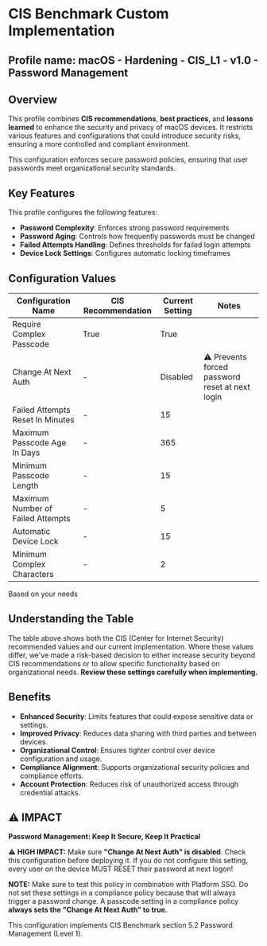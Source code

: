 # CIS Benchmark Custom Implementation
## Profile name: macOS - Hardening - CIS_L1 - v1.0 - Password Management

## Overview
This profile combines **CIS recommendations**, **best practices**, and **lessons learned** to enhance the security and privacy of macOS devices. 
It restricts various features and configurations that could introduce security risks, ensuring a more controlled and compliant environment.  

This configuration enforces secure password policies, ensuring that user passwords meet organizational security standards.

## Key Features  
This profile configures the following features:  

- **Password Complexity**: Enforces strong password requirements
- **Password Aging**: Controls how frequently passwords must be changed
- **Failed Attempts Handling**: Defines thresholds for failed login attempts
- **Device Lock Settings**: Configures automatic locking timeframes

## Configuration Values  
| Configuration Name | CIS Recommendation | Current Setting | Notes |
|-------------------|-------------------|-----------------|-------|
| Require Complex Passcode | True | True | |
| Change At Next Auth | - | Disabled | ⚠️ Prevents forced password reset at next login |
| Failed Attempts Reset In Minutes | - | 15 | |
| Maximum Passcode Age In Days | - | 365 | |
| Minimum Passcode Length | - | 15 | |
| Maximum Number of Failed Attempts | - | 5 | |
| Automatic Device Lock | - | 15 | |
| Minimum Complex Characters | - | 2 | |

Based on your needs

## Understanding the Table
The table above shows both the CIS (Center for Internet Security) recommended values and our current implementation. Where these values differ, we've made a risk-based decision to either increase security beyond CIS recommendations or to allow specific functionality based on organizational needs. **Review these settings carefully when implementing.**

## Benefits  
- **Enhanced Security**: Limits features that could expose sensitive data or settings.  
- **Improved Privacy**: Reduces data sharing with third parties and between devices.  
- **Organizational Control**: Ensures tighter control over device configuration and usage.  
- **Compliance Alignment**: Supports organizational security policies and compliance efforts.
- **Account Protection**: Reduces risk of unauthorized access through credential attacks.

## ⚠️  IMPACT
**Password Management: Keep It Secure, Keep It Practical**

⚠️ **HIGH IMPACT:** Make sure **"Change At Next Auth" is disabled**. Check this configuration before deploying it. 
If you do not configure this setting, every user on the device MUST RESET their password at next logon!

**NOTE:** Make sure to test this policy in combination with Platform SSO. 
Do not set these settings in a compliance policy because that will always trigger a password change. 
A passcode setting in a compliance policy **always sets the "Change At Next Auth" to true.**

This configuration implements CIS Benchmark section 5.2 Password Management (Level 1).